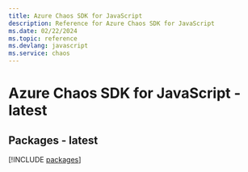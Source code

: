 ```yaml
---
title: Azure Chaos SDK for JavaScript
description: Reference for Azure Chaos SDK for JavaScript
ms.date: 02/22/2024
ms.topic: reference
ms.devlang: javascript
ms.service: chaos
---
```

# Azure Chaos SDK for JavaScript - latest
## Packages - latest
[!INCLUDE [packages](chaos-index.md)]